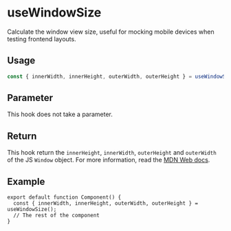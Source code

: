 # useWindowSize

Calculate the window view size, useful for mocking mobile devices when testing frontend layouts.

## Usage

```typescript
const { innerWidth, innerHeight, outerWidth, outerHeight } = useWindowSize();
```

## Parameter

This hook does not take a parameter.

## Return

This hook return the `innerHeight`, `innerWidth`, `outerHeight` and `outerWidth` of
the JS `Window` object. For more information, read the [MDN Web docs](https://developer.mozilla.org/en-US/docs/Web/API/Window).

## Example

```tsx
export default function Component() {
  const { innerWidth, innerHeight, outerWidth, outerHeight } = useWindowSize();
  // The rest of the component
}
```
